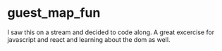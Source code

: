 # guest_map_fun
I saw this on a stream and decided to code along. A great excercise for javascript and react and learning about the dom as well.


